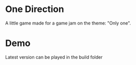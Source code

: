 # One Direction
A little game made for a game jam on the theme: "Only one".

# Demo
Latest version can be played in the build folder